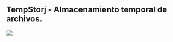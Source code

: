 ## TempStorj - Almacenamiento temporal de archivos. 
 
[![](https://user-images.githubusercontent.com/20225830/156052519-2c58245c-12ed-487f-8669-74a2f096a9a7.png)](#)
